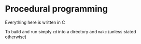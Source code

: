 # Procedural programming

Everything here is written in C

To build and run simply `cd` into a directory and `make` (unless stated otherwise)
